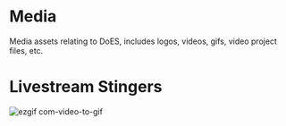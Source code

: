 # Media
Media assets relating to DoES, includes logos, videos, gifs, video project files, etc.

# Livestream Stingers
![ezgif com-video-to-gif](https://user-images.githubusercontent.com/26458780/62037961-b8108780-b1ec-11e9-9c59-702ac637252a.gif)

